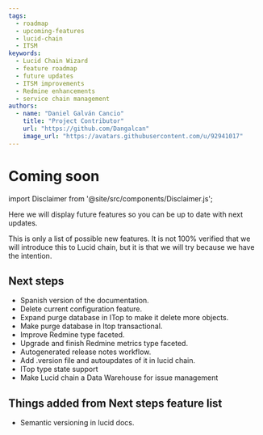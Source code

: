 ```yaml
---
tags: 
  - roadmap
  - upcoming-features
  - lucid-chain
  - ITSM
keywords:
  - Lucid Chain Wizard
  - feature roadmap
  - future updates
  - ITSM improvements
  - Redmine enhancements
  - service chain management
authors: 
  - name: "Daniel Galván Cancio"
    title: "Project Contributor"
    url: "https://github.com/Dangalcan"
    image_url: "https://avatars.githubusercontent.com/u/92941017"
---
```


# Coming soon

import Disclaimer from '@site/src/components/Disclaimer.js';

Here we will display future features so you can be up to date with next updates.

<Disclaimer>
This is only a list of possible new features. It is not 100% verified that we will introduce this to Lucid chain, but it is that we will try because we have the intention.
</Disclaimer>

## Next steps

+ Spanish version of the documentation.
+ Delete current configuration feature.
+ Expand purge database in ITop to make it delete more objects.
+ Make purge database in Itop transactional.
+ Improve Redmine type faceted.
+ Upgrade and finish Redmine metrics type faceted.
+ Autogenerated release notes workflow.
+ Add .version file and autoupdates of it in lucid chain.
+ ITop type state support
+ Make Lucid chain a Data Warehouse for issue management

## Things added from Next steps feature list

+ Semantic versioning in lucid docs.
